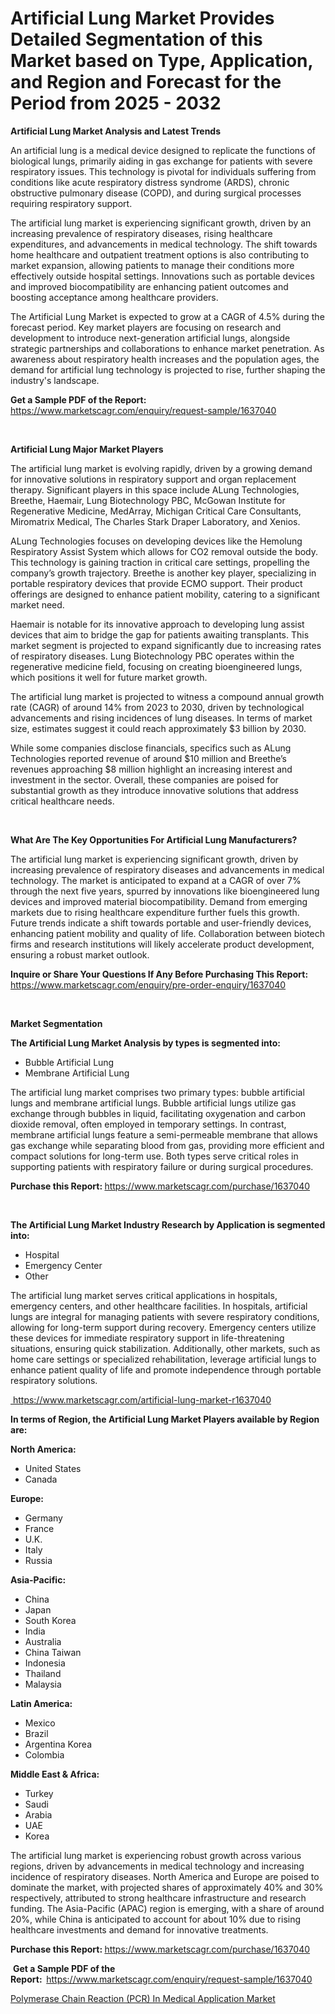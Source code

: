 <p><h1>Artificial Lung Market Provides Detailed Segmentation of this Market based on Type, Application, and Region and Forecast for the Period from 2025 - 2032</h1></p><p><strong>Artificial Lung Market Analysis and Latest Trends</strong></p>
<p><p>An artificial lung is a medical device designed to replicate the functions of biological lungs, primarily aiding in gas exchange for patients with severe respiratory issues. This technology is pivotal for individuals suffering from conditions like acute respiratory distress syndrome (ARDS), chronic obstructive pulmonary disease (COPD), and during surgical processes requiring respiratory support.</p><p>The artificial lung market is experiencing significant growth, driven by an increasing prevalence of respiratory diseases, rising healthcare expenditures, and advancements in medical technology. The shift towards home healthcare and outpatient treatment options is also contributing to market expansion, allowing patients to manage their conditions more effectively outside hospital settings. Innovations such as portable devices and improved biocompatibility are enhancing patient outcomes and boosting acceptance among healthcare providers.</p><p>The Artificial Lung Market is expected to grow at a CAGR of 4.5% during the forecast period. Key market players are focusing on research and development to introduce next-generation artificial lungs, alongside strategic partnerships and collaborations to enhance market penetration. As awareness about respiratory health increases and the population ages, the demand for artificial lung technology is projected to rise, further shaping the industry's landscape.</p></p>
<p><strong>Get a Sample PDF of the Report:&nbsp;</strong> <a href="https://www.marketscagr.com/enquiry/request-sample/1637040?utm_campaign=2796&utm_medium=2&utm_source=Github&utm_content=ia&utm_term=03032025&utm_id=artificial-lung">https://www.marketscagr.com/enquiry/request-sample/1637040</a></p>
<p>&nbsp;</p>
<p><strong>Artificial Lung Major Market Players</strong></p>
<p><p>The artificial lung market is evolving rapidly, driven by a growing demand for innovative solutions in respiratory support and organ replacement therapy. Significant players in this space include ALung Technologies, Breethe, Haemair, Lung Biotechnology PBC, McGowan Institute for Regenerative Medicine, MedArray, Michigan Critical Care Consultants, Miromatrix Medical, The Charles Stark Draper Laboratory, and Xenios.</p><p>ALung Technologies focuses on developing devices like the Hemolung Respiratory Assist System which allows for CO2 removal outside the body. This technology is gaining traction in critical care settings, propelling the company’s growth trajectory. Breethe is another key player, specializing in portable respiratory devices that provide ECMO support. Their product offerings are designed to enhance patient mobility, catering to a significant market need.</p><p>Haemair is notable for its innovative approach to developing lung assist devices that aim to bridge the gap for patients awaiting transplants. This market segment is projected to expand significantly due to increasing rates of respiratory diseases. Lung Biotechnology PBC operates within the regenerative medicine field, focusing on creating bioengineered lungs, which positions it well for future market growth.</p><p>The artificial lung market is projected to witness a compound annual growth rate (CAGR) of around 14% from 2023 to 2030, driven by technological advancements and rising incidences of lung diseases. In terms of market size, estimates suggest it could reach approximately $3 billion by 2030.</p><p>While some companies disclose financials, specifics such as ALung Technologies reported revenue of around $10 million and Breethe’s revenues approaching $8 million highlight an increasing interest and investment in the sector. Overall, these companies are poised for substantial growth as they introduce innovative solutions that address critical healthcare needs.</p></p>
<p>&nbsp;</p>
<p><strong>What Are The Key Opportunities For Artificial Lung Manufacturers?</strong></p>
<p><p>The artificial lung market is experiencing significant growth, driven by increasing prevalence of respiratory diseases and advancements in medical technology. The market is anticipated to expand at a CAGR of over 7% through the next five years, spurred by innovations like bioengineered lung devices and improved material biocompatibility. Demand from emerging markets due to rising healthcare expenditure further fuels this growth. Future trends indicate a shift towards portable and user-friendly devices, enhancing patient mobility and quality of life. Collaboration between biotech firms and research institutions will likely accelerate product development, ensuring a robust market outlook.</p></p>
<p><strong>Inquire or Share Your Questions If Any Before Purchasing This Report:</strong> <a href="https://www.marketscagr.com/enquiry/pre-order-enquiry/1637040?utm_campaign=2796&utm_medium=2&utm_source=Github&utm_content=ia&utm_term=03032025&utm_id=artificial-lung">https://www.marketscagr.com/enquiry/pre-order-enquiry/1637040</a></p>
<p>&nbsp;</p>
<p><strong>Market Segmentation</strong></p>
<p><strong>The Artificial Lung Market Analysis by types is segmented into:</strong></p>
<p><ul><li>Bubble Artificial Lung</li><li>Membrane Artificial Lung</li></ul></p>
<p><p>The artificial lung market comprises two primary types: bubble artificial lungs and membrane artificial lungs. Bubble artificial lungs utilize gas exchange through bubbles in liquid, facilitating oxygenation and carbon dioxide removal, often employed in temporary settings. In contrast, membrane artificial lungs feature a semi-permeable membrane that allows gas exchange while separating blood from gas, providing more efficient and compact solutions for long-term use. Both types serve critical roles in supporting patients with respiratory failure or during surgical procedures.</p></p>
<p><strong>Purchase this Report:&nbsp;</strong><a href="https://www.marketscagr.com/purchase/1637040?utm_campaign=2796&utm_medium=2&utm_source=Github&utm_content=ia&utm_term=03032025&utm_id=artificial-lung">https://www.marketscagr.com/purchase/1637040</a></p>
<p>&nbsp;</p>
<p><strong>The Artificial Lung Market Industry Research by Application is segmented into:</strong></p>
<p><ul><li>Hospital</li><li>Emergency Center</li><li>Other</li></ul></p>
<p><p>The artificial lung market serves critical applications in hospitals, emergency centers, and other healthcare facilities. In hospitals, artificial lungs are integral for managing patients with severe respiratory conditions, allowing for long-term support during recovery. Emergency centers utilize these devices for immediate respiratory support in life-threatening situations, ensuring quick stabilization. Additionally, other markets, such as home care settings or specialized rehabilitation, leverage artificial lungs to enhance patient quality of life and promote independence through portable respiratory solutions.</p></p>
<p><a href="https://www.marketscagr.com/artificial-lung-market-r1637040?utm_campaign=2796&utm_medium=2&utm_source=Github&utm_content=ia&utm_term=03032025&utm_id=artificial-lung">&nbsp;https://www.marketscagr.com/artificial-lung-market-r1637040</a></p>
<p><strong>In terms of Region, the Artificial Lung Market Players available by Region are:</strong></p>
<p>
    <p> <strong> North America: </strong>
        <ul>
            <li>United States</li>
            <li>Canada</li>
        </ul>
        </p> 
    <p> <strong> Europe: </strong>
        <ul>
            <li>Germany</li>
            <li>France</li>
            <li>U.K.</li>
            <li>Italy</li>
            <li>Russia</li>
        </ul>
        </p> 
    <p> <strong> Asia-Pacific: </strong>
        <ul>
            <li>China</li>
            <li>Japan</li>
            <li>South Korea</li>
            <li>India</li>
            <li>Australia</li>
            <li>China Taiwan</li>
            <li>Indonesia</li>
            <li>Thailand</li>
            <li>Malaysia</li>
        </ul>
        </p> 
    <p> <strong> Latin America: </strong>
        <ul>
            <li>Mexico</li>
            <li>Brazil</li>
            <li>Argentina Korea</li>
            <li>Colombia</li>
        </ul>
        </p> 
    <p> <strong> Middle East & Africa: </strong>
        <ul>
            <li>Turkey</li>
            <li>Saudi</li>
            <li>Arabia</li>
            <li>UAE</li>
            <li>Korea</li>
        </ul>
    </p>
    </p>
<p><p>The artificial lung market is experiencing robust growth across various regions, driven by advancements in medical technology and increasing incidence of respiratory diseases. North America and Europe are poised to dominate the market, with projected shares of approximately 40% and 30% respectively, attributed to strong healthcare infrastructure and research funding. The Asia-Pacific (APAC) region is emerging, with a share of around 20%, while China is anticipated to account for about 10% due to rising healthcare investments and demand for innovative treatments.</p></p>
<p><strong>Purchase this Report: </strong><a href="https://www.marketscagr.com/purchase/1637040?utm_campaign=2796&utm_medium=2&utm_source=Github&utm_content=ia&utm_term=03032025&utm_id=artificial-lung">https://www.marketscagr.com/purchase/1637040</a></p>
<p>&nbsp;<strong>Get a Sample PDF of the Report:&nbsp;&nbsp;</strong><a href="https://www.marketscagr.com/enquiry/request-sample/1637040?utm_campaign=2796&utm_medium=2&utm_source=Github&utm_content=ia&utm_term=03032025&utm_id=artificial-lung">https://www.marketscagr.com/enquiry/request-sample/1637040</a></p>
<p><strong></strong></p>
<p><p><a href="https://github.com/houltngake/Market-Research-Report-List-1/blob/main/polymerase-chain-reaction-pcr-in-medical-application-market.md?utm_campaign=2796&utm_medium=2&utm_source=Github&utm_content=ia&utm_term=03032025&utm_id=artificial-lung">Polymerase Chain Reaction (PCR) In Medical Application Market</a></p></p>